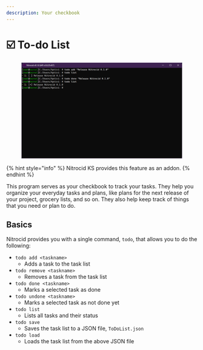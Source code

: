 ```yaml
---
description: Your checkbook
---
```


# ☑️ To-do List

<figure><img src="../../../../.gitbook/assets/038-todo.png" alt=""><figcaption></figcaption></figure>

{% hint style="info" %}
Nitrocid KS provides this feature as an addon.
{% endhint %}

This program serves as your checkbook to track your tasks. They help you organize your everyday tasks and plans, like plans for the next release of your project, grocery lists, and so on. They also help keep track of things that you need or plan to do.

## Basics

Nitrocid provides you with a single command, `todo`, that allows you to do the following:

* `todo add <taskname>`
  * Adds a task to the task list
* `todo remove <taskname>`
  * Removes a task from the task list
* `todo done <taskname>`
  * Marks a selected task as done
* `todo undone <taskname>`
  * Marks a selected task as not done yet
* `todo list`
  * Lists all tasks and their status
* `todo save`
  * Saves the task list to a JSON file, `ToDoList.json`
* `todo load`
  * Loads the task list from the above JSON file
